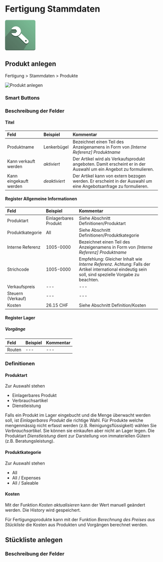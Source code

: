 # Fertigung Stammdaten
![icons_odoo_mrp](assets/icons_odoo_mrp.png)


## Produkt anlegen
Fertigung > Stammdaten > Produkte

![Produkt anlegen](assets/produkt_anlegen.png)

### Smart Buttons


### Beschreibung der Felder
#### Titel
Feld |Beispiel|Kommentar
:- |:- |:-
Produktname|Lenkerbügel|Bezeichnet einen Teil des Anzeigenamens in Form von *[Interne Referenz] Produktname*
Kann verkauft werden|*aktiviert*|Der Artikel wird als Verkaufsprodukt angeboten. Damit erscheint er in der Auswahl um ein Angebot zu formulieren.
Kann eingekauft werden|*deaktiviert*|Der Artikel kann von extern bezogen werden. Er erscheint in der Auswahl um eine Angebotsanfrage zu formulieren.

#### Register Allgemeine Informationen

Feld |Beispiel |Kommentar
:- |:- |:-
Produktart|Einlagerbares Produkt|Siehe Abschnitt Definitionen/Produktart
Produktkategorie|All|Siehe Abschnitt Definitionen/Produktkategorie
Interne Referenz|1005-0000|Bezeichnet einen Teil des Anzeigenamens in Form von *[Interne Referenz] Produktname*
Strichcode|1005-0000|Empfehlung: Gleicher Inhalt wie *Interne Referenz*. Achtung: Falls der Artikel international eindeutig sein soll, sind spezielle Vorgabe zu beachten.
Verkaufspreis|---|---
Steuern (Verkauf)|---|---
Kosten|26.15 CHF|Siehe Abschnitt Definition/Kosten

#### Register Lager
##### Vorgänge

Feld |Beispiel|Kommentar
:- |:- |:-
Routen|---|---

### Definitionen
#### Produktart
Zur Auswahl stehen 
- Einlagerbares Produkt
- Verbrauchsartikel
- Dienstleistung

Falls ein Produkt im Lager eingebucht und die Menge überwacht werden soll, ist *Einlagerbares Produkt* die richtige Wahl. Für Produkte welche mengenmässig nicht erfasst werden (z.B. Reinigungsflüssigkeit) wählen Sie *Verbrauchsartikel*. Sie können sie einkaufen aber nicht an Lager legen. Die Produktart *Dienstleistung* dient zur Darstellung von immateriellen Gütern (z.B. Beratungsleistung).

#### Produktkategorie
Zur Auswahl stehen 
- All
- All / Expenses
- All / Saleable

#### Kosten
Mit der Funktion *Kosten aktualisieren* kann der Wert manuell geändert werden. Die History wird gespeichert.

Für Fertigungsprodukte kann mit der Funktion *Berechnung des Preises aus Stückliste*
die Kosten aus Produkten und Vorgängen berechnet werden.


## Stückliste anlegen

### Beschreibung der Felder

